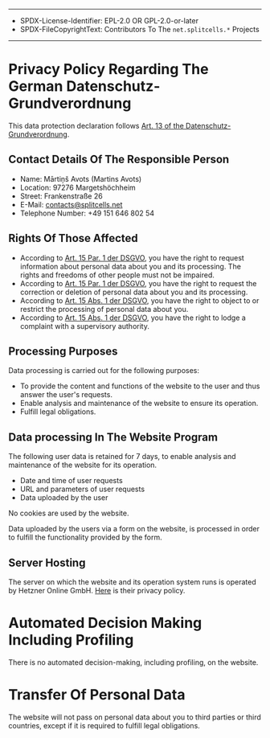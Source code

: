 ----
* SPDX-License-Identifier: EPL-2.0 OR GPL-2.0-or-later
* SPDX-FileCopyrightText: Contributors To The `net.splitcells.*` Projects
----
# Privacy Policy Regarding The German Datenschutz-Grundverordnung
This data protection declaration follows [Art. 13 of the Datenschutz-Grundverordnung](https://dejure.org/gesetze/DSGVO/13.html).
## Contact Details Of The Responsible Person
* Name: Mārtiņš Avots (Martins Avots)
* Location: 97276 Margetshöchheim
* Street: Frankenstraße 26
* E-Mail: contacts@splitcells.net
* Telephone Number: +49 151 646 802 54
## Rights Of Those Affected
* According to [Art. 15 Par. 1 der DSGVO](https://dejure.org/gesetze/DSGVO/15.html),
  you have the right to request information about personal data about you and
  its processing. The rights and freedoms of other people must not be impaired.
* According to [Art. 15 Par. 1 der DSGVO](https://dejure.org/gesetze/DSGVO/15.html),
  you have the right to request the correction or deletion of personal data about you and its processing.
* According to [Art. 15 Abs. 1 der DSGVO](https://dejure.org/gesetze/DSGVO/15.html),
  you have the right to object to or restrict the processing of personal data about you.
* According to [Art. 15 Abs. 1 der DSGVO](https://dejure.org/gesetze/DSGVO/15.html),
  you have the right to lodge a complaint with a supervisory authority.
## Processing Purposes
Data processing is carried out for the following purposes:
* To provide the content and functions of the website to the user and thus answer the user's requests.
* Enable analysis and maintenance of the website to ensure its operation.
* Fulfill legal obligations.
## Data processing In The Website Program
The following user data is retained for 7 days,
to enable analysis and maintenance of the website for its operation.
* Date and time of user requests
* URL and parameters of user requests
* Data uploaded by the user

No cookies are used by the website.

Data uploaded by the users via a form on the website,
is processed in order to fulfill the functionality provided by the form.
## Server Hosting
The server on which the website and
its operation system runs is operated by Hetzner Online GmbH.
[Here](https://www.hetzner.de/rechtliches/datenschutz) is their privacy policy.
# Automated Decision Making Including Profiling
There is no automated decision-making, including profiling, on the website.
# Transfer Of Personal Data
The website will not pass on personal data about you to third parties or third countries,
except if it is required to fulfill legal obligations.